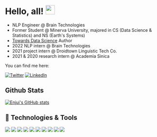 <!--
**enjuichang/enjuichang** is a ✨ _special_ ✨ repository because its `README.md` (this file) appears on your GitHub profile.

Here are some ideas to get you started:

- 🔭 I’m currently working on ...
- 🌱 I’m currently learning ...
- 👯 I’m looking to collaborate on ...
- 🤔 I’m looking for help with ...
- 💬 Ask me about ...
- 📫 How to reach me: ...
- 😄 Pronouns: ...
- ⚡ Fun fact: ...
-->

<!-- Text -->

# Hello, all! <img src="https://raw.githubusercontent.com/MartinHeinz/MartinHeinz/master/wave.gif" width="30px">

- NLP Engineer @ Brain Technologies
- Former Student @ Minerva University, majored in CS (Data Science & Statistics) and NS (Earth's Systems)
- [Towards Data Science](https://medium.com/@enjui.chang) Author
- 2022 NLP intern @ Brain Technologies
- 2021 project intern @ Droidtown Linguistic Tech Co.
- 2021 & 2020 research intern @ Academia Sinica

You can find me here:

[![Twitter][1.2]][1]
 [![LinkedIn][2.2]][2]

##  Github Stats
[![Enjui's GitHub stats](https://github-readme-stats.vercel.app/api?username=enjuichang)](https://github.com/enjuichang/github-readme-stats)


## 🔧 Technologies & Tools
![](https://img.shields.io/badge/OS-Linux-informational?style=flat&logo=linux&logoColor=white&color=2bbc8a)
![](https://img.shields.io/badge/Shell-Shell-informational?style=flat&logo=gnu-bash&logoColor=white&color=2bbc8a)
![](https://img.shields.io/badge/Code-Python-informational?style=flat&logo=python&logoColor=white&color=2bbc8a)
![](https://img.shields.io/badge/Code-R-informational?style=flat&logo=r&logoColor=white&color=2bbc8a)
![](https://img.shields.io/badge/GIS-GIS-informational?style=flat&logo=qgis&logoColor=white&color=2bbc8a)
![](https://img.shields.io/badge/Code-Swift-informational?style=flat&logo=swift&logoColor=white&color=2bbc8a)
![](https://img.shields.io/badge/Code-React-informational?style=flat&logo=react&logoColor=white&color=2bbc8a)
![](https://img.shields.io/badge/Code-JavaScript-informational?style=flat&logo=javascript&logoColor=white&color=2bbc8a)
![](https://img.shields.io/badge/Code-HTML-informational?style=flat&logo=html5&logoColor=white&color=2bbc8a)
![](https://img.shields.io/badge/Code-TailwindCSS-informational?style=flat&logo=tailwindcss&logoColor=white&color=2bbc8a)






<!-- Icons -->

[1.2]: https://img.shields.io/badge/Twitter-1DA1F2?style=for-the-badge&logo=twitter&logoColor=white
[2.2]: https://img.shields.io/badge/LinkedIn-0077B5?style=for-the-badge&logo=linkedin&logoColor=white
<!-- Links to your social media accounts -->

[1]: https://twitter.com/7t_eric
[2]: https://www.linkedin.com/in/enjui-chang/
